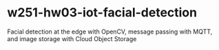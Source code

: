 # w251-hw03-iot-facial-detection
Facial detection at the edge with OpenCV, message passing with MQTT, and image storage with Cloud Object Storage
